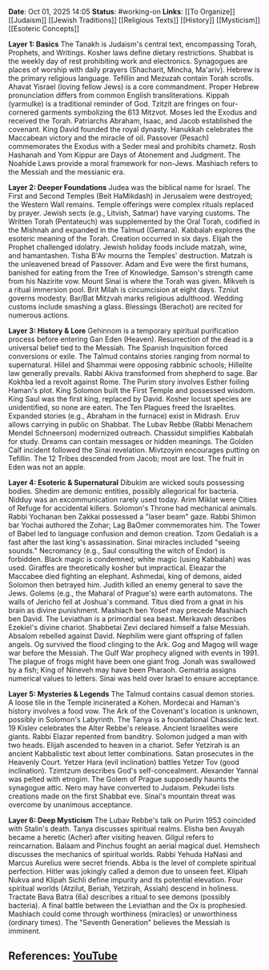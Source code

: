 **Date**: Oct 01, 2025 14:05
**Status**: #working-on
**Links**: [[To Organize]] [[Judaism]] [[Jewish Traditions]] [[Religious Texts]] [[History]] [[Mysticism]] [[Esoteric Concepts]]

**Layer 1: Basics**
The Tanakh is Judaism's central text, encompassing Torah, Prophets, and Writings. Kosher laws define dietary restrictions. Shabbat is the weekly day of rest prohibiting work and electronics. Synagogues are places of worship with daily prayers (Shacharit, Mincha, Ma'ariv). Hebrew is the primary religious language. Tefillin and Mezuzah contain Torah scrolls. Ahavat Yisrael (loving fellow Jews) is a core commandment. Proper Hebrew pronunciation differs from common English transliterations. Kippah (yarmulke) is a traditional reminder of God. Tzitzit are fringes on four-cornered garments symbolizing the 613 Mitzvot. Moses led the Exodus and received the Torah. Patriarchs Abraham, Isaac, and Jacob established the covenant. King David founded the royal dynasty. Hanukkah celebrates the Maccabean victory and the miracle of oil. Passover (Pesach) commemorates the Exodus with a Seder meal and prohibits chametz. Rosh Hashanah and Yom Kippur are Days of Atonement and Judgment. The Noahide Laws provide a moral framework for non-Jews. Mashiach refers to the Messiah and the messianic era.

**Layer 2: Deeper Foundations**
Judea was the biblical name for Israel. The First and Second Temples (Beit HaMikdash) in Jerusalem were destroyed; the Western Wall remains. Temple offerings were complex rituals replaced by prayer. Jewish sects (e.g., Litvish, Satmar) have varying customs. The Written Torah (Pentateuch) was supplemented by the Oral Torah, codified in the Mishnah and expanded in the Talmud (Gemara). Kabbalah explores the esoteric meaning of the Torah. Creation occurred in six days. Elijah the Prophet challenged idolatry. Jewish holiday foods include matzah, wine, and hamantashen. Tisha B'Av mourns the Temples' destruction. Matzah is the unleavened bread of Passover. Adam and Eve were the first humans, banished for eating from the Tree of Knowledge. Samson's strength came from his Nazirite vow. Mount Sinai is where the Torah was given. Mikveh is a ritual immersion pool. Brit Milah is circumcision at eight days. Tzniut governs modesty. Bar/Bat Mitzvah marks religious adulthood. Wedding customs include smashing a glass. Blessings (Berachot) are recited for numerous actions.

**Layer 3: History & Lore**
Gehinnom is a temporary spiritual purification process before entering Gan Eden (Heaven). Resurrection of the dead is a universal belief tied to the Messiah. The Spanish Inquisition forced conversions or exile. The Talmud contains stories ranging from normal to supernatural. Hillel and Shammai were opposing rabbinic schools; Hillelite law generally prevails. Rabbi Akiva transformed from shepherd to sage. Bar Kokhba led a revolt against Rome. The Purim story involves Esther foiling Haman's plot. King Solomon built the First Temple and possessed wisdom. King Saul was the first king, replaced by David. Kosher locust species are unidentified, so none are eaten. The Ten Plagues freed the Israelites. Expanded stories (e.g., Abraham in the furnace) exist in Midrash. Eruv allows carrying in public on Shabbat. The Lubav Rebbe (Rabbi Menachem Mendel Schneerson) modernized outreach. Chassidut simplifies Kabbalah for study. Dreams can contain messages or hidden meanings. The Golden Calf incident followed the Sinai revelation. Mivtzoyim encourages putting on Tefillin. The 12 Tribes descended from Jacob; most are lost. The fruit in Eden was not an apple.

**Layer 4: Esoteric & Supernatural**
Dibukim are wicked souls possessing bodies. Shedim are demonic entities, possibly allegorical for bacteria. Nidduy was an excommunication rarely used today. Arim Miklat were Cities of Refuge for accidental killers. Solomon's Throne had mechanical animals. Rabbi Yochanan ben Zakkai possessed a "laser beam" gaze. Rabbi Shimon bar Yochai authored the Zohar; Lag BaOmer commemorates him. The Tower of Babel led to language confusion and demon creation. Tzom Gedaliah is a fast after the last king's assassination. Sinai miracles included "seeing sounds." Necromancy (e.g., Saul consulting the witch of Endor) is forbidden. Black magic is condemned; white magic (using Kabbalah) was used. Giraffes are theoretically kosher but impractical. Eleazar the Maccabee died fighting an elephant. Ashmedai, king of demons, aided Solomon then betrayed him. Judith killed an enemy general to save the Jews. Golems (e.g., the Maharal of Prague's) were earth automatons. The walls of Jericho fell at Joshua's command. Titus died from a gnat in his brain as divine punishment. Mashiach ben Yosef may precede Mashiach ben David. The Leviathan is a primordial sea beast. Merkavah describes Ezekiel's divine chariot. Shabbetai Zevi declared himself a false Messiah. Absalom rebelled against David. Nephilim were giant offspring of fallen angels. Og survived the flood clinging to the Ark. Gog and Magog will wage war before the Messiah. The Gulf War prophecy aligned with events in 1991. The plague of frogs might have been one giant frog. Jonah was swallowed by a fish; King of Nineveh may have been Pharaoh. Gematria assigns numerical values to letters. Sinai was held over Israel to ensure acceptance.

**Layer 5: Mysteries & Legends**
The Talmud contains casual demon stories. A loose tile in the Temple incinerated a Kohen. Mordecai and Haman's history involves a food vow. The Ark of the Covenant's location is unknown, possibly in Solomon's Labyrinth. The Tanya is a foundational Chassidic text. 19 Kislev celebrates the Alter Rebbe's release. Ancient Israelites were giants. Rabbi Elazar repented from banditry. Solomon judged a man with two heads. Elijah ascended to heaven in a chariot. Sefer Yetzirah is an ancient Kabbalistic text about letter combinations. Satan prosecutes in the Heavenly Court. Yetzer Hara (evil inclination) battles Yetzer Tov (good inclination). Tzimtzum describes God's self-concealment. Alexander Yannai was pelted with etrogim. The Golem of Prague supposedly haunts the synagogue attic. Nero may have converted to Judaism. Pekudei lists creations made on the first Shabbat eve. Sinai's mountain threat was overcome by unanimous acceptance.

**Layer 6: Deep Mysticism**
The Lubav Rebbe's talk on Purim 1953 coincided with Stalin's death. Tanya discusses spiritual realms. Elisha ben Avuyah became a heretic (Acher) after visiting heaven. Gilgul refers to reincarnation. Balaam and Pinchus fought an aerial magical duel. Hemshech discusses the mechanics of spiritual worlds. Rabbi Yehuda HaNasi and Marcus Aurelius were secret friends. Abba is the level of complete spiritual perfection. Hitler was jokingly called a demon due to unseen feet. Klipah Nukva and Klipah Sichli define impurity and its potential elevation. Four spiritual worlds (Atzilut, Beriah, Yetzirah, Assiah) descend in holiness. Tractate Bava Batra (6a) describes a ritual to see demons (possibly bacteria). A final battle between the Leviathan and the Ox is prophesied. Mashiach could come through worthiness (miracles) or unworthiness (ordinary times). The "Seventh Generation" believes the Messiah is imminent.

## References: [YouTube](https://www.youtube.com/watch?v=4JF3hfZRRRU)
